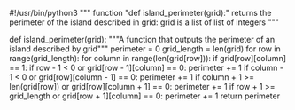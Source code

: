 #!/usr/bin/python3
"""
function "def island_perimeter(grid):"
returns the perimeter of the island described in grid:
grid is a list of list of integers
"""


def island_perimeter(grid):
    """A function that outputs the perimeter of an island described by grid"""
    perimeter = 0
    grid_length = len(grid)
    for row in range(grid_length):
        for column in range(len(grid[row])):
            if grid[row][column] == 1:
                if row - 1 < 0 or grid[row - 1][column] == 0:
                    perimeter += 1
                if column - 1 < 0 or grid[row][column - 1] == 0:
                    perimeter += 1
                if column + 1 >= len(grid[row]) or grid[row][column + 1] == 0:
                    perimeter += 1
                if row + 1 >= grid_length or grid[row + 1][column] == 0:
                    perimeter += 1
    return perimeter
